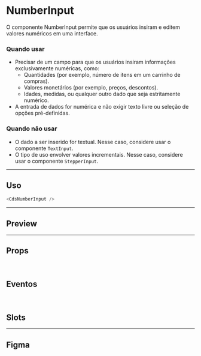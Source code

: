 # NumberInput

O componente NumberInput permite que os usuários insiram e editem valores numéricos em uma interface.

### Quando usar

- Precisar de um campo para que os usuários insiram informações exclusivamente numéricas, como:
	- Quantidades (por exemplo, número de itens em um carrinho de compras).
	- Valores monetários (por exemplo, preços, descontos).
	- Idades, medidas, ou qualquer outro dado que seja estritamente numérico.
- A entrada de dados for numérica e não exigir texto livre ou seleção de opções pré-definidas.

### Quando não usar

- O dado a ser inserido for textual. Nesse caso, considere usar o componente `TextInput`.
- O tipo de uso envolver valores incrementais. Nesse caso, considere usar o componente `StepperInput`.

---

## Uso

```js
<CdsNumberInput />
```

---

## Preview

<PreviewBuilder
	:args
	:component="CdsNumberInput"
	:events="cdsNumberInputEvents"
/>

---

## Props

<APITable
	name="NumberInput"
	section="props"
/>
<br />

## Eventos

<APITable
	name="NumberInput"
	section="events"
/>
<br />

## Slots

<APITable
	name="NumberInput"
	section="slots"
/>

---

## Figma

<FigmaFrame
	src="https://embed.figma.com/design/J5fTswomlHu7RXk1gwbUq6/Cuida?node-id=2040-370&embed-host=share"
/>

<script setup>
import { ref } from 'vue';
const args = ref({});
import CdsNumberInput from '@/components/NumberInput.vue';

const cdsNumberInputEvents = [
	'update:modelValue',
	'update:unmaskedValue',
	'click',
	'change',
	'focus',
	'blur',
	'keydown'
];
</script>
